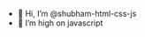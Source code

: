 - 👋 Hi, I’m @shubham-html-css-js
- 👀 I’m high on javascript

<!---
shubham-html-css-js/shubham-html-css-js is a ✨ special ✨ repository because its `README.md` (this file) appears on your GitHub profile.
You can click the Preview link to take a look at your changes.
--->
